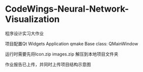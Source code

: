 # CodeWings-Neural-Network-Visualization
程序设计实习大作业

项目配置Qt Widgets Application   qmake    Base class: QMainWindow    


   运行时需要先将Icon.zip images.zip 解压到本地项目文件夹

   作业报告已上传，并同时上传项目结构示意图
